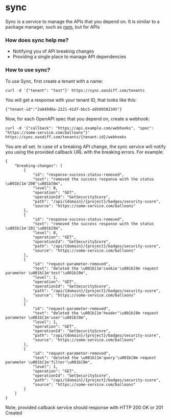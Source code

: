# sync

Sync is a service to manage the APIs that you depend on. It is similar to a package manager, such as [npm](https://www.npmjs.com/), but for APIs

### How does sync help me?
- Notifying you of API breaking changes
- Providing a single place to manage API dependencies

### How to use sync?
To use Sync, first create a tenant with a name:
```
curl -d '{"tenant": "test"}' https://sync.oasdiff.com/tenants
```
You will get a response with your tenant ID, that looks like this:
```
{"tenant-id":"2a849d6a-2221-41d7-bbc5-a9509582345"}
```

Now, for each OpenAPI spec that you depend on, create a webhook:
```
curl -d '{"callback": "https://api.example.com/webhooks", "spec": "https://some-service.com/balloons"}' https://sync.oasdiff.com/tenants/{tenant-id}/webhooks
```
You are all set. In case of a breaking API change, the sync service will notify you using the provided callback URL with the breaking errors. For example:
```
{
    "breaking-changes": [
        {
            "id": "response-success-status-removed",
            "text": "removed the success response with the status \u001b[1m'200'\u001b[0m",
            "level": 0,
            "operation": "GET",
            "operationId": "GetSecurityScore",
            "path": "/api/{domain}/{project}/badges/security-score",
            "source": "https://some-service.com/balloons"
        },
        {
            "id": "response-success-status-removed",
            "text": "removed the success response with the status \u001b[1m'201'\u001b[0m",
            "level": 0,
            "operation": "GET",
            "operationId": "GetSecurityScore",
            "path": "/api/{domain}/{project}/badges/security-score",
            "source": "https://some-service.com/balloons"
        },
        {
            "id": "request-parameter-removed",
            "text": "deleted the \u001b[1m'cookie'\u001b[0m request parameter \u001b[1m'test'\u001b[0m",
            "level": 1,
            "operation": "GET",
            "operationId": "GetSecurityScore",
            "path": "/api/{domain}/{project}/badges/security-score",
            "source": "https://some-service.com/balloons"
        },
        {
            "id": "request-parameter-removed",
            "text": "deleted the \u001b[1m'header'\u001b[0m request parameter \u001b[1m'user'\u001b[0m",
            "level": 1,
            "operation": "GET",
            "operationId": "GetSecurityScore",
            "path": "/api/{domain}/{project}/badges/security-score",
            "source": "https://some-service.com/balloons"
        },
        {
            "id": "request-parameter-removed",
            "text": "deleted the \u001b[1m'query'\u001b[0m request parameter \u001b[1m'filter'\u001b[0m",
            "level": 1,
            "operation": "GET",
            "operationId": "GetSecurityScore",
            "path": "/api/{domain}/{project}/badges/security-score",
            "source": "https://some-service.com/balloons"
        }
    ]
}
```
Note, provided callback service should response with HTTP 200 OK or 201 Created

